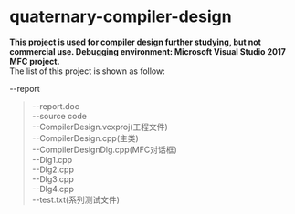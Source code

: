 # quaternary-compiler-design

**This project is used for compiler design further studying, but not commercial use.
Debugging environment: Microsoft Visual Studio 2017 MFC project.**  
The list of this project is shown as follow:  

--report  
>--report.doc  
--source code  
>--CompilerDesign.vcxproj(工程文件)  
>--CompilerDesign.cpp(主类)  
>--CompilerDesignDlg.cpp(MFC对话框)  
>--Dlg1.cpp  
>--Dlg2.cpp  
>--Dlg3.cpp  
>--Dlg4.cpp  
> --test.txt(系列测试文件)  
